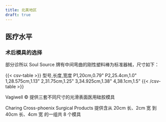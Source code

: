 ```yaml
---
title: 北美地区
draft: true
---
```


## 医疗水平

### 术后模具的选择

部分诊所以 Soul Source 牌有中间弯曲的刚性塑料棒为标准器械，尺寸如下：

{{< csv-table >}}
型号,长度,宽度
P1,20cm,0.79"
P2,25.4cm,1.0"
1,28.575cm,1.13"
2,31.75cm,1.25"
3,34.925cm,1.38"
4,38.1cm,1.5"
{{< /csv-table >}}

Vagiwell &copy; 提供三套不同尺寸的光滑表面医用硅胶模具

Charing Cross-phoenix Surgical Products
提供含从 20cm 长、2cm 宽 到 40cm 长、4cm 宽 的一组共 8 个模具
